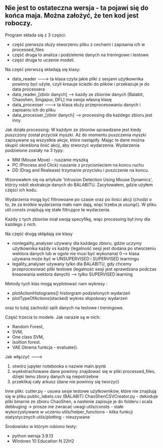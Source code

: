 ## Nie jest to ostateczna wersja - ta pojawi się do końca maja. Można założyć, że ten kod jest roboczy. 
Program składa się z 3 części:
- część pierwsza służy stworzeniu pliku z cechami i zapisania ich w processed_files
- część druga to analiza i podzielenie danych na treningowe i testowe 
- część druga to uczenie modeli.

Na część pierwszą składają się klasy:
- data_reader  ---> ta klasa czyta jakie pliki z sesjami użytkownika powinny być użyte, czyli kreauje ścieżki do plików  i przekazuje je  do data processera
- data_reader_[zbiór danych] --> kazdy ze zbiorów danych [Balabit, Chaoshen, Singapur, DFL] ma swoja własną klasę
- data_processer ---> ta klasa służy przeprocesowaniu danych i zapisaniu ich do pliku 
- data_processer_[zbiór danych] --> processing dla każdego zbioru jest inny 

Jak działa processing:
W każdym ze zbiorów sprawdzane jest kiedy puszczony został przycisk myszki. Aż do momentu puszczenia myszki zapisywane są wszystkie akcje, które nastąpiły. Mając te dane można skupić określona ilość akcji, aby stworzyć wydarzenia.
Wydarzenia podzielone zostały na 3 typy:
- MM (Mouse Move) - ruszanie myszką
- PC (Process and Click) ruszanie z przycisnieciem na koncu ruchu
- DD (Drag and Realease) trzymanie przycisku i puszczenie na koncu.

Wzorowałem się na artykule 'Intrusion Detection Using Mouse Dynamics', którzy robili ekstrakcje danych do BALABITU. Zacytowałem, gdzie użyłem części ich kodu. 

Wydarzenia mogą być filtrowoane po czasie oraz po ilości akcji (chodzi o to, że za krótkie wydarzenia mało nam dają, więć trzeba je usunąć). W pliku util.consts znajdują się stałe filtrujące te wydarzenia. 

Każdy z tych zbiorów miał swoją specyfikę, więc processing był inny dla każdego z nich.

Na część drugą skłądają sie klasy
- nonlegality_analyser używany dla każdego zbioru, gdzie uczymy użytkownika każdy vs każdy (legalność sesji jest dodana po stworzeniu wektora danych lub w ogole nie musi być wykonana) 0--> klasa używana może być w UNSUPERVISED  i SUPERVISED learningu
- legality_analyser używany tylko dla BALABITU, gdy chcemy przeprocesować pliki testowe (legalność sesji jest sprawdzana podczas kreaowania wektora danych) --> tylko SUPERVISED learning

Metody tych klas mogą wyplotować nam wykresy :
- plotActionHistograms() historgram podzielonych wydarzeń
- plotTypeOfActions(stacked) wykres słupokowy wydarzeń

oraz  to tutaj zachodzi split danych na testowe i treningowe.

Część trzecia to modele. Jak narazie są w nich:
- Random Forest,
- SVM,
- One class SVM,
- Isoltion forest.
- VAE
Głowna funkcja - evaluate().


Jak włączyć ---> 
1) otwórz jupyter notebooka o nazwie main.ipynb
2) wyekstrachowane dane powinny znajdować się w pliki processed_files, dzięki temu zbiory danych są niepotrzebne
3) przeklikaj cały arkusz (dane nie powinny się tworzyć)


Inne pliki:
cutter.py - usuwa sesje testowe użytkowników, które nie znajdują się w pliku public_labels.csv (BALABIT)
ChaoShenCSVCreator.py - dekoduje pliki binarne ze zbioru ChaoShen, a nastenie zapisuje je do folderu i scala
debbuging -> prosze nie zwracać uwagi
utils/consts - stałe wykorzystywane w uczeniu
utils/helper_functions - kilka funkcji statystycznych
utils/plotting - nieuzywane


Środowisko w którym robiono testy:
- python wersja  3.9.13
- Windows 10 Education N 22H2



